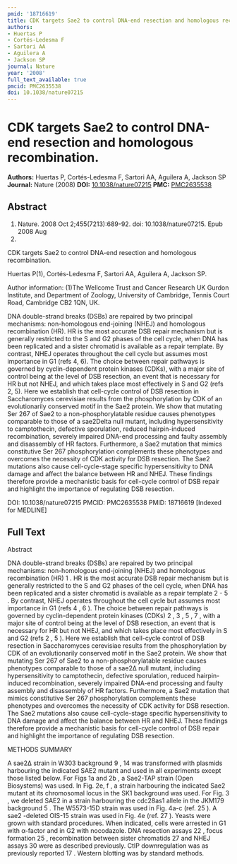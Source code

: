 ```yaml
---
pmid: '18716619'
title: CDK targets Sae2 to control DNA-end resection and homologous recombination.
authors:
- Huertas P
- Cortés-Ledesma F
- Sartori AA
- Aguilera A
- Jackson SP
journal: Nature
year: '2008'
full_text_available: true
pmcid: PMC2635538
doi: 10.1038/nature07215
---
```


# CDK targets Sae2 to control DNA-end resection and homologous recombination.
**Authors:** Huertas P, Cortés-Ledesma F, Sartori AA, Aguilera A, Jackson SP
**Journal:** Nature (2008)
**DOI:** [10.1038/nature07215](https://doi.org/10.1038/nature07215)
**PMC:** [PMC2635538](https://www.ncbi.nlm.nih.gov/pmc/articles/PMC2635538/)

## Abstract

1. Nature. 2008 Oct 2;455(7213):689-92. doi: 10.1038/nature07215. Epub 2008 Aug
20.

CDK targets Sae2 to control DNA-end resection and homologous recombination.

Huertas P(1), Cortés-Ledesma F, Sartori AA, Aguilera A, Jackson SP.

Author information:
(1)The Wellcome Trust and Cancer Research UK Gurdon Institute, and Department of 
Zoology, University of Cambridge, Tennis Court Road, Cambridge CB2 1QN, UK.

DNA double-strand breaks (DSBs) are repaired by two principal mechanisms: 
non-homologous end-joining (NHEJ) and homologous recombination (HR). HR is the 
most accurate DSB repair mechanism but is generally restricted to the S and G2 
phases of the cell cycle, when DNA has been replicated and a sister chromatid is 
available as a repair template. By contrast, NHEJ operates throughout the cell 
cycle but assumes most importance in G1 (refs 4, 6). The choice between repair 
pathways is governed by cyclin-dependent protein kinases (CDKs), with a major 
site of control being at the level of DSB resection, an event that is necessary 
for HR but not NHEJ, and which takes place most effectively in S and G2 (refs 2, 
5). Here we establish that cell-cycle control of DSB resection in Saccharomyces 
cerevisiae results from the phosphorylation by CDK of an evolutionarily 
conserved motif in the Sae2 protein. We show that mutating Ser 267 of Sae2 to a 
non-phosphorylatable residue causes phenotypes comparable to those of a 
sae2Delta null mutant, including hypersensitivity to camptothecin, defective 
sporulation, reduced hairpin-induced recombination, severely impaired DNA-end 
processing and faulty assembly and disassembly of HR factors. Furthermore, a 
Sae2 mutation that mimics constitutive Ser 267 phosphorylation complements these 
phenotypes and overcomes the necessity of CDK activity for DSB resection. The 
Sae2 mutations also cause cell-cycle-stage specific hypersensitivity to DNA 
damage and affect the balance between HR and NHEJ. These findings therefore 
provide a mechanistic basis for cell-cycle control of DSB repair and highlight 
the importance of regulating DSB resection.

DOI: 10.1038/nature07215
PMCID: PMC2635538
PMID: 18716619 [Indexed for MEDLINE]

## Full Text

Abstract

DNA double-strand breaks (DSBs) are repaired by two principal mechanisms: non-homologous end-joining (NHEJ) and homologous recombination (HR) 1 . HR is the most accurate DSB repair mechanism but is generally restricted to the S and G2 phases of the cell cycle, when DNA has been replicated and a sister chromatid is available as a repair template 2 - 5 . By contrast, NHEJ operates throughout the cell cycle but assumes most importance in G1 (refs 4 ​, ​6 ). The choice between repair pathways is governed by cyclin-dependent protein kinases (CDKs) 2 , 3 , 5 , 7 , with a major site of control being at the level of DSB resection, an event that is necessary for HR but not NHEJ, and which takes place most effectively in S and G2 (refs 2 ​, ​5 ). Here we establish that cell-cycle control of DSB resection in Saccharomyces cerevisiae results from the phosphorylation by CDK of an evolutionarily conserved motif in the Sae2 protein. We show that mutating Ser 267 of Sae2 to a non-phosphorylatable residue causes phenotypes comparable to those of a sae2Δ null mutant, including hypersensitivity to camptothecin, defective sporulation, reduced hairpin-induced recombination, severely impaired DNA-end processing and faulty assembly and disassembly of HR factors. Furthermore, a Sae2 mutation that mimics constitutive Ser 267 phosphorylation complements these phenotypes and overcomes the necessity of CDK activity for DSB resection. The Sae2 mutations also cause cell-cycle-stage specific hypersensitivity to DNA damage and affect the balance between HR and NHEJ. These findings therefore provide a mechanistic basis for cell-cycle control of DSB repair and highlight the importance of regulating DSB resection.

METHODS SUMMARY

A sae2Δ strain in W303 background 9 , 14 was transformed with plasmids harbouring the indicated SAE2 mutant and used in all experiments except those listed below. For Figs 1a and 2b , a Sae2-TAP strain (Open Biosystems) was used. In Fig. 2e, f , a strain harbouring the indicated Sae2 mutant at its chromosomal locus in the SK1 background was used. For Fig. 3 , we deleted SAE2 in a strain harbouring the cdc28as1 allele in the JKM179 background 5 . The W5573-15D strain was used in Fig. 4a-c (ref. 25 ). A sae2 -deleted OIS-15 strain was used in Fig. 4e (ref. 27 ). Yeasts were grown with standard procedures. When indicated, cells were arrested in G1 with α-factor and in G2 with nocodazole. DNA resection assays 22 , focus formation 25 , recombination between sister chromatids 27 and NHEJ assays 30 were as described previously. CtIP downregulation was as previously reported 17 . Western blotting was by standard methods.
